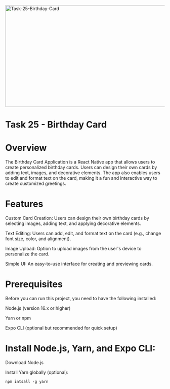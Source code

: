 <img src="https://socialify.git.ci/zibusisojnduna/Task-25-Birthday-Card/image?language=1&name=1&owner=1&stargazers=1&theme=Dark" alt="Task-25-Birthday-Card" width="640" height="320" />

<h1>Task 25 - Birthday Card</h1>

<h1>Overview</h1>

<p>The Birthday Card Application is a React Native app that allows users to create personalized birthday cards. Users can design their own cards by adding text, images, and decorative elements. The app also enables users to edit and format text on the card, making it a fun and interactive way to create customized greetings.</p>

<h1>Features</h1>

<p>Custom Card Creation: Users can design their own birthday cards by selecting images, adding text, and applying decorative elements.</p>

<p>Text Editing: Users can add, edit, and format text on the card (e.g., change font size, color, and alignment).</p>

<p>Image Upload: Option to upload images from the user's device to personalize the card.</p>

<p>Simple UI: An easy-to-use interface for creating and previewing cards.</p>

<h1>Prerequisites</h1>

<p>Before you can run this project, you need to have the following installed:</p>

<p>Node.js (version 16.x or higher)</p>

<p>Yarn or npm</p>

<p>Expo CLI (optional but recommended for quick setup)</p>

<h1>Install Node.js, Yarn, and Expo CLI:</h1>

<p>Download Node.js</p>

<p>Install Yarn globally (optional):</p>

```
npm intsall -g yarn
```

